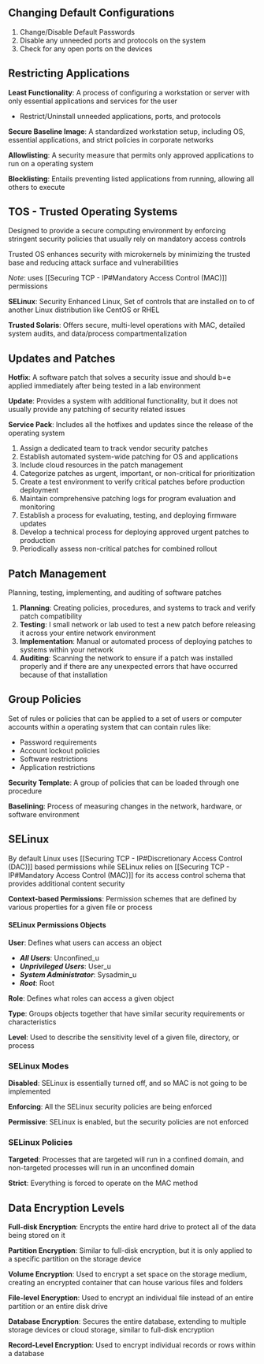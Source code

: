 ## Changing Default Configurations

1. Change/Disable Default Passwords
2. Disable any unneeded ports and protocols on the system
3. Check for any open ports on the devices

## Restricting Applications

**Least Functionality**: A process of configuring a workstation or server with only essential applications and services for the user
- Restrict/Uninstall unneeded applications, ports, and protocols

**Secure Baseline Image**: A standardized workstation setup, including OS, essential applications, and strict policies in corporate networks

**Allowlisting**: A security measure that permits only approved applications to run on a operating system

**Blocklisting**: Entails preventing listed applications from running, allowing all others to execute

## TOS - Trusted Operating Systems

Designed to provide a secure computing environment by enforcing stringent security policies that usually rely on mandatory access controls

Trusted OS enhances security with microkernels by minimizing the trusted base and reducing attack surface and vulnerabilities

*Note*: uses [[Securing TCP - IP#Mandatory Access Control (MAC)]] permissions

**SELinux**: Security Enhanced Linux, Set of controls that are installed on to of another Linux distribution like CentOS or RHEL

**Trusted Solaris**: Offers secure, multi-level operations with MAC, detailed system audits, and data/process compartmentalization
## Updates and Patches

**Hotfix**: A software patch that solves a security issue and should b=e applied immediately after being tested in a lab environment

**Update**: Provides a system with additional functionality, but it does not usually provide any patching of security related issues

**Service Pack**: Includes all the hotfixes and updates since the release of the operating system

1. Assign a dedicated team to track vendor security patches
2. Establish automated system-wide patching for OS and applications
3. Include cloud resources in the patch management
4. Categorize patches as urgent, important, or non-critical for prioritization
5. Create a test environment to verify critical patches before production deployment
6. Maintain comprehensive patching logs for program evaluation and monitoring
7. Establish a process for evaluating, testing, and deploying firmware updates
8. Develop a technical process for deploying approved urgent patches to production
9. Periodically assess non-critical patches for combined rollout

## Patch Management

Planning, testing, implementing, and auditing of software patches

1. **Planning**: Creating policies, procedures, and systems to track and verify patch compatibility
2. **Testing**: I small network or lab used to test a new patch before releasing it across your entire network environment
3. **Implementation**: Manual or automated process of deploying patches to systems within your network
4. **Auditing**: Scanning the network to ensure if a patch was installed properly and if there are any unexpected errors that have occurred because of that installation

## Group Policies

Set of rules or policies that can be applied to a set of users or computer accounts within a operating system that can contain rules like:
- Password requirements 
- Account lockout policies
- Software restrictions
- Application restrictions

**Security Template**: A group of policies that can be loaded through one procedure

**Baselining**: Process of measuring changes in the network, hardware, or software environment

## SELinux

By default Linux uses [[Securing TCP - IP#Discretionary Access Control (DAC)]] based permissions while SELinux relies on [[Securing TCP - IP#Mandatory Access Control (MAC)]] for its access control schema that provides additional content security

**Context-based Permissions**: Permission schemes that are defined by various properties for a given file or process

#### SELinux Permissions Objects

**User**: Defines what users can access an object
- ***All Users***: Unconfined_u
- ***Unprivileged Users***: User_u
- ***System Administrator***: Sysadmin_u
- ***Root***: Root

**Role**: Defines what roles can access a given object

**Type**: Groups objects together that have similar security requirements or characteristics

**Level**: Used to describe the sensitivity level of a given file, directory, or process

### SELinux Modes

**Disabled**: SELinux is essentially turned off, and so MAC is not going to be implemented

**Enforcing**: All the SELinux security policies are being enforced

**Permissive**: SELinux is enabled, but the security policies are not enforced

### SELinux Policies

**Targeted**: Processes that are targeted will run in a confined domain, and non-targeted processes will run in an unconfined domain

**Strict**: Everything is forced to operate on the MAC method


## Data Encryption Levels

**Full-disk Encryption**: Encrypts the entire hard drive to protect all of the data being stored on it

**Partition Encryption**: Similar to full-disk encryption, but it is only applied to a specific partition on the storage device 

**Volume Encryption**: Used to encrypt a set space on the storage medium, creating an encrypted container that can house various files and folders

**File-level Encryption**: Used to encrypt an individual file instead of an entire partition or an entire disk drive

**Database Encryption**: Secures the entire database, extending to multiple storage devices or cloud storage, similar to full-disk encryption

**Record-Level Encryption**: Used to encrypt individual records or rows within a database

